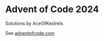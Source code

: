 ﻿# Advent of Code 2024
Solutions by AceOfKestrels

See [adventofcode.com](https://adventofcode.com/2024/about)